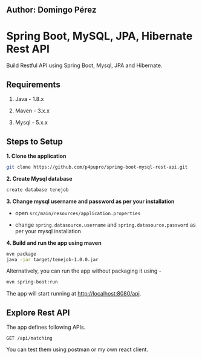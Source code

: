 ## Author: Domingo Pérez

# Spring Boot, MySQL, JPA, Hibernate Rest API 

Build Restful API using Spring Boot, Mysql, JPA and Hibernate.

## Requirements

1. Java - 1.8.x

2. Maven - 3.x.x

3. Mysql - 5.x.x

## Steps to Setup

**1. Clone the application**

```bash
git clone https://github.com/p4pupro/spring-boot-mysql-rest-api.git
```

**2. Create Mysql database**
```bash
create database tenejob
```

**3. Change mysql username and password as per your installation**

+ open `src/main/resources/application.properties`

+ change `spring.datasource.username` and `spring.datasource.password` as per your mysql installation

**4. Build and run the app using maven**

```bash
mvn package
java -jar target/tenejob-1.0.0.jar
```

Alternatively, you can run the app without packaging it using -

```bash
mvn spring-boot:run
```

The app will start running at <http://localhost:8080/api>.

## Explore Rest API

The app defines following  APIs.

    GET /api/matching
    
You can test them using postman or my own react client.